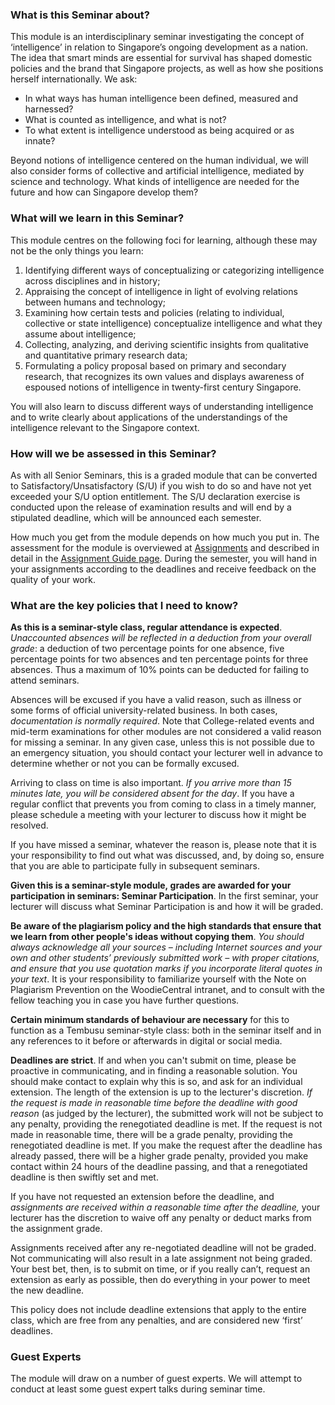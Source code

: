 ### What is this Seminar about?

This module is an interdisciplinary seminar investigating the concept of ‘intelligence’ in relation to Singapore’s ongoing development as a nation. The idea that smart minds are essential for survival has shaped domestic policies and the brand that Singapore projects, as well as how she positions herself internationally. We ask:

-   In what ways has human intelligence been defined, measured and harnessed?
-   What is counted as intelligence, and what is not?
-   To what extent is intelligence understood as being acquired or as innate?

Beyond notions of intelligence centered on the human individual, we will also consider forms of collective and artificial intelligence, mediated by science and technology. What kinds of intelligence are needed for the future and how can Singapore develop them?

### What will we learn in this Seminar?

This module centres on the following foci for learning, although these may not be the only things you learn:

1.  Identifying different ways of conceptualizing or categorizing intelligence across disciplines and in history;
2.  Appraising the concept of intelligence in light of evolving relations between humans and technology;
3.  Examining how certain tests and policies (relating to individual, collective or state intelligence) conceptualize intelligence and what they assume about intelligence;
4.  Collecting, analyzing, and deriving scientific insights from qualitative and quantitative primary research data;
5.  Formulating a policy proposal based on primary and secondary research, that recognizes its own values and displays awareness of espoused notions of intelligence in twenty-first century Singapore.

You will also learn to discuss different ways of understanding intelligence and to write clearly about applications of the understandings of the intelligence relevant to the Singapore context.  

### How will we be assessed in this Seminar?

As with all Senior Seminars, this is a graded module that can be converted to Satisfactory/Unsatisfactory (S/U) if you wish to do so and have not yet exceeded your S/U option entitlement. The S/U declaration exercise is conducted upon the release of examination results and will end by a stipulated deadline, which will be announced each semester.

How much you get from the module depends on how much you put in. The assessment for the module is overviewed at [Assignments](https://canvas.nus.edu.sg/courses/24874/assignments "Intelligence Discussion Paper (Week 8)") and described in detail in the [Assignment Guide page](https://canvas.nus.edu.sg/courses/24874/pages/assignment-guide "Assignment Guide"). During the semester, you will hand in your assignments according to the deadlines and receive feedback on the quality of your work.

### What are the key policies that I need to know?

**As this is a seminar-style class, regular attendance is expected**. *Unaccounted absences will be reflected in a deduction from your overall grade*: a deduction of two percentage points for one absence, five percentage points for two absences and ten percentage points for three absences. Thus a maximum of 10% points can be deducted for failing to attend seminars.

Absences will be excused if you have a valid reason, such as illness or some forms of official university-related business. In both cases, *documentation is normally required*. Note that College-related events and mid-term examinations for other modules are not considered a valid reason for missing a seminar. In any given case, unless this is not possible due to an emergency situation, you should contact your lecturer well in advance to determine whether or not you can be formally excused.

Arriving to class on time is also important. *If you arrive more than 15 minutes late, you will be considered absent for the day*. If you have a regular conflict that prevents you from coming to class in a timely manner, please schedule a meeting with your lecturer to discuss how it might be resolved.

If you have missed a seminar, whatever the reason is, please note that it is your responsibility to find out what was discussed, and, by doing so, ensure that you are able to participate fully in subsequent seminars.

**Given this is a seminar-style module, grades are awarded for your participation in seminars: Seminar Participation**. In the first seminar, your lecturer will discuss what Seminar Participation is and how it will be graded.

**Be aware of the plagiarism policy and the high standards that ensure that we learn from other people's ideas without copying them**. *You should always acknowledge all your sources – including Internet sources and your own and other students’ previously submitted work – with proper citations, and ensure that you use quotation marks if you incorporate literal quotes in your text*. It is your responsibility to familiarize yourself with the Note on Plagiarism Prevention on the WoodieCentral intranet, and to consult with the fellow teaching you in case you have further questions.

**Certain minimum standards of behaviour are necessary** for this to function as a Tembusu seminar-style class: both in the seminar itself and in any references to it before or afterwards in digital or social media. 

**Deadlines are strict**. If and when you can't submit on time, please be proactive in communicating, and in finding a reasonable solution. You should make contact to explain why this is so, and ask for an individual extension. The length of the extension is up to the lecturer's discretion. *If the request is made in reasonable time before the deadline with good reason* (as judged by the lecturer), the submitted work will not be subject to any penalty, providing the renegotiated deadline is met. If the request is not made in reasonable time, there will be a grade penalty, providing the renegotiated deadline is met. If you make the request after the deadline has already passed, there will be a higher grade penalty, provided you make contact within 24 hours of the deadline passing, and that a renegotiated deadline is then swiftly set and met.

If you have not requested an extension before the deadline, and *assignments are received within a reasonable time after the deadline,* your lecturer has the discretion to waive off any penalty or deduct marks from the assignment grade.

Assignments received after any re-negotiated deadline will not be graded. Not communicating will also result in a late assignment not being graded. Your best bet, then, is to submit on time, or if you really can’t, request an extension as early as possible, then do everything in your power to meet the new deadline.

This policy does not include deadline extensions that apply to the entire class, which are free from any penalties, and are considered new ‘first’ deadlines.

### Guest Experts

The module will draw on a number of guest experts. We will attempt to conduct at least some guest expert talks during seminar time.